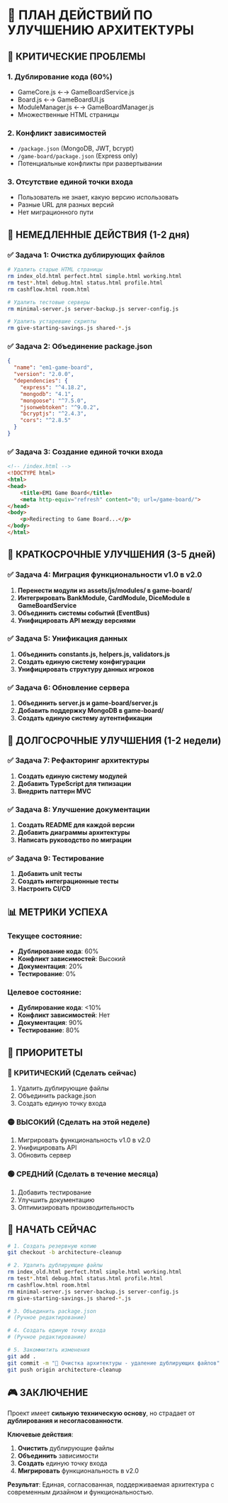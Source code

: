 # 🎯 ПЛАН ДЕЙСТВИЙ ПО УЛУЧШЕНИЮ АРХИТЕКТУРЫ

## 🚨 КРИТИЧЕСКИЕ ПРОБЛЕМЫ

### 1. **Дублирование кода (60%)**
- GameCore.js ←→ GameBoardService.js
- Board.js ←→ GameBoardUI.js  
- ModuleManager.js ←→ GameBoardManager.js
- Множественные HTML страницы

### 2. **Конфликт зависимостей**
- `/package.json` (MongoDB, JWT, bcrypt)
- `/game-board/package.json` (Express only)
- Потенциальные конфликты при развертывании

### 3. **Отсутствие единой точки входа**
- Пользователь не знает, какую версию использовать
- Разные URL для разных версий
- Нет миграционного пути

## 🎯 НЕМЕДЛЕННЫЕ ДЕЙСТВИЯ (1-2 дня)

### ✅ Задача 1: Очистка дублирующих файлов
```bash
# Удалить старые HTML страницы
rm index_old.html perfect.html simple.html working.html
rm test*.html debug.html status.html profile.html
rm cashflow.html room.html

# Удалить тестовые серверы
rm minimal-server.js server-backup.js server-config.js

# Удалить устаревшие скрипты
rm give-starting-savings.js shared-*.js
```

### ✅ Задача 2: Объединение package.json
```json
{
  "name": "em1-game-board",
  "version": "2.0.0",
  "dependencies": {
    "express": "^4.18.2",
    "mongodb": "4.1",
    "mongoose": "^7.5.0",
    "jsonwebtoken": "^9.0.2",
    "bcryptjs": "^2.4.3",
    "cors": "^2.8.5"
  }
}
```

### ✅ Задача 3: Создание единой точки входа
```html
<!-- /index.html -->
<!DOCTYPE html>
<html>
<head>
    <title>EM1 Game Board</title>
    <meta http-equiv="refresh" content="0; url=/game-board/">
</head>
<body>
    <p>Redirecting to Game Board...</p>
</body>
</html>
```

## 🔄 КРАТКОСРОЧНЫЕ УЛУЧШЕНИЯ (3-5 дней)

### ✅ Задача 4: Миграция функциональности v1.0 в v2.0
1. **Перенести модули из assets/js/modules/ в game-board/**
2. **Интегрировать BankModule, CardModule, DiceModule в GameBoardService**
3. **Объединить системы событий (EventBus)**
4. **Унифицировать API между версиями**

### ✅ Задача 5: Унификация данных
1. **Объединить constants.js, helpers.js, validators.js**
2. **Создать единую систему конфигурации**
3. **Унифицировать структуру данных игроков**

### ✅ Задача 6: Обновление сервера
1. **Объединить server.js и game-board/server.js**
2. **Добавить поддержку MongoDB в game-board/**
3. **Создать единую систему аутентификации**

## 🎨 ДОЛГОСРОЧНЫЕ УЛУЧШЕНИЯ (1-2 недели)

### ✅ Задача 7: Рефакторинг архитектуры
1. **Создать единую систему модулей**
2. **Добавить TypeScript для типизации**
3. **Внедрить паттерн MVC**

### ✅ Задача 8: Улучшение документации
1. **Создать README для каждой версии**
2. **Добавить диаграммы архитектуры**
3. **Написать руководство по миграции**

### ✅ Задача 9: Тестирование
1. **Добавить unit тесты**
2. **Создать интеграционные тесты**
3. **Настроить CI/CD**

## 📊 МЕТРИКИ УСПЕХА

### Текущее состояние:
- **Дублирование кода**: 60%
- **Конфликт зависимостей**: Высокий
- **Документация**: 20%
- **Тестирование**: 0%

### Целевое состояние:
- **Дублирование кода**: <10%
- **Конфликт зависимостей**: Нет
- **Документация**: 90%
- **Тестирование**: 80%

## 🎯 ПРИОРИТЕТЫ

### 🔴 КРИТИЧЕСКИЙ (Сделать сейчас)
1. Удалить дублирующие файлы
2. Объединить package.json
3. Создать единую точку входа

### 🟡 ВЫСОКИЙ (Сделать на этой неделе)
1. Мигрировать функциональность v1.0 в v2.0
2. Унифицировать API
3. Обновить сервер

### 🟢 СРЕДНИЙ (Сделать в течение месяца)
1. Добавить тестирование
2. Улучшить документацию
3. Оптимизировать производительность

## 🚀 НАЧАТЬ СЕЙЧАС

```bash
# 1. Создать резервную копию
git checkout -b architecture-cleanup

# 2. Удалить дублирующие файлы
rm index_old.html perfect.html simple.html working.html
rm test*.html debug.html status.html profile.html
rm cashflow.html room.html
rm minimal-server.js server-backup.js server-config.js
rm give-starting-savings.js shared-*.js

# 3. Объединить package.json
# (Ручное редактирование)

# 4. Создать единую точку входа
# (Ручное редактирование)

# 5. Закоммитить изменения
git add .
git commit -m "🧹 Очистка архитектуры - удаление дублирующих файлов"
git push origin architecture-cleanup
```

## 🎮 ЗАКЛЮЧЕНИЕ

Проект имеет **сильную техническую основу**, но страдает от **дублирования и несогласованности**. 

**Ключевые действия**:
1. **Очистить** дублирующие файлы
2. **Объединить** зависимости
3. **Создать** единую точку входа
4. **Мигрировать** функциональность в v2.0

**Результат**: Единая, согласованная, поддерживаемая архитектура с современным дизайном и функциональностью.




















